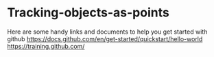 # Tracking-objects-as-points

Here are some handy links and documents to help you get started with github
https://docs.github.com/en/get-started/quickstart/hello-world
https://training.github.com/
